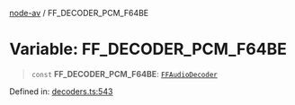 [node-av](../globals.md) / FF\_DECODER\_PCM\_F64BE

# Variable: FF\_DECODER\_PCM\_F64BE

> `const` **FF\_DECODER\_PCM\_F64BE**: [`FFAudioDecoder`](../type-aliases/FFAudioDecoder.md)

Defined in: [decoders.ts:543](https://github.com/seydx/av/blob/f8631fc881b394300b1479f511d55cf1c370a87f/src/constants/decoders.ts#L543)
